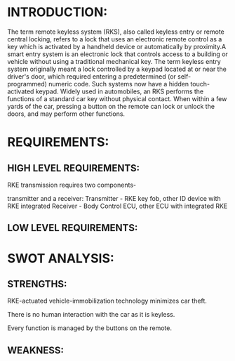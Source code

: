 # INTRODUCTION:

The term remote keyless system (RKS), also called keyless entry or remote central locking, refers to a lock that uses an electronic remote control as a key which is activated by a handheld device or automatically by proximity.A smart entry system is an electronic lock that controls access to a building or vehicle without using a traditional mechanical key. The term keyless entry system originally meant a lock controlled by a keypad located at or near the driver's door, which required entering a predetermined (or self-programmed) numeric code. Such systems now have a hidden touch-activated keypad.
Widely used in automobiles, an RKS performs the functions of a standard car key without physical contact. When within a few yards of the car, pressing a button on the remote can lock or unlock the doors, and may perform other functions.

# REQUIREMENTS:
## HIGH LEVEL REQUIREMENTS:

RKE transmission requires two components-

transmitter and a receiver:
Transmitter - RKE key fob, other ID device with RKE integrated 
Receiver - Body Control ECU, other ECU with integrated RKE 

## LOW LEVEL REQUIREMENTS:

# SWOT ANALYSIS:
## STRENGTHS:

RKE-actuated vehicle-immobilization technology minimizes car theft. 

There is no human interaction with the car as it is keyless.

Every function is managed by the buttons on the remote.

## WEAKNESS:


